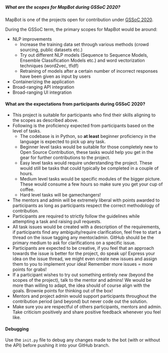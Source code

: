 ##### What are the scopes for MapBot during GSSoC 2020?

MapBot is one of the projects open for contribution under [GSSoC 2020](https://www.gssoc.tech/projects.html). 

During the GSSoC term, the primary scopes for MapBot would be around:

- NLP improvements
    - Increase the training data set through various methods (crowd sourcing, public datasets etc.)
    - Try out different NLP models (Sequence to Sequence Models, Ensemble Classification Models etc.) and word vectorization techniques (word2vec, tfidf)
    - Retraining of models after a certain number of incorrect responses have been given as input by users
- Containerizing the application
- Broad-ranging API integration
- Broad-ranging UI integration

#### What are the expectations from participants during GSSoC 2020?

- This project is suitable for participants who find their skills aligning to the scopes as described above. 
- Following is the proficiency expected from participants based on the level of tasks.
  - The codebase is in Python, so **at least** beginner proficiency in the language is expected to pick up any task.
  - Beginner level tasks would be suitable for those completely new to Open Source Contribution, these tasks would help you get in the gear for further contributions to the project.
  - Easy level tasks would require understanding the project. These would still be tasks that could typically be completed in a couple of hours.
  - Medium level tasks would be specific modules of the bigger picture. These would consume a few hours so make sure you get your cup of coffee.
  - Hard level tasks will be gamechangers!
- The mentors and admin will be extremely liberal with points awarded to participants as long as participants respect the correct methodology of contribution.
- Participants are required to strictly follow the guidelines while attempting a task and raising pull requests.
- All task issues would be created with a description of the requirements, if participants find any ambiguity/require clarification, feel free to start a thread on the issue tagging any mentor/admin. GitHub should be the primary medium to ask for clarifications on a specific issue.
- Participants are expected to be creative, if you feel that an approach towards the issue is better for the project, do speak up! Express your idea on the issue thread, we might even create new issues and assign them to you to implement your idea! Remember more issues = more points for grabs!
- If a participant wishes to try out something entirely new (beyond the scopes of the project), talk to the mentor and admins! We would be more than willing to adapt, the idea should of course align with the goals. Brownie points for thinking out of the box!
- Mentors and project admin would support participants throughout the contribution period (and beyond) but never code out the solution. 
- Make sure you are respectful of others participants, mentors and admin. Take criticism positively and share positive feedback whenever you feel like.

#### Debugging
Use the `init.py` file to debug any changes made to the bot (with or without the API) before pushing it into your GitHub branch.
